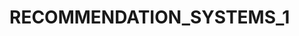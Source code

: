 # RECOMMENDATION_SYSTEMS_1
[logo]: https://travis-ci.org/IooHooI/RECOMMENDATION_SYSTEMS_1.svg?branch=master

